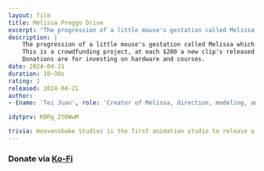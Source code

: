 ```yaml
---
layout: film
title: Melissa Preggo Drive
excerpt: "The progression of a little mouse's gestation called Melissa."
description: |
    The progression of a little mouse's gestation called Melissa which grows a little more at each clip.  
    This is a crowdfunding project, at each $200 a new clip's released with Melissa going through another pregnancy month.  
    Donations are for investing on hardware and courses.
date: 2024-04-21
duration: 10~30s
rating: 2
released: 2024-04-21
author:
- {name: 'Tei Juan', role: 'Creator of Melissa, direction, modeling, and animation', link: 'https://teijuan.com'}

idytprv: KBRg_Zt6WwM

trivia: Heavensbake Studios is the first animation studio to release a 3D animated pregnancy growth drive.
---
```



### Donate via [Ko-Fi](https://ko-fi.com/teijuan)

